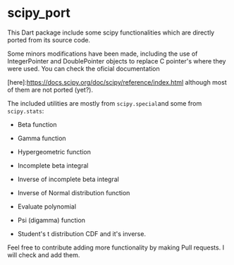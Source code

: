 # scipy_port

This Dart package include some scipy functionalities which are directly ported from its source code.

Some minors modifications have been made, including the use of IntegerPointer and DoublePointer objects to replace C pointer's where they were used. You can check the oficial documentation 

[here]:https://docs.scipy.org/doc/scipy/reference/index.html although most of them are not ported (yet?).

The included utilities are mostly from `scipy.special`and some from `scipy.stats`:

- Beta function

- Gamma function

- Hypergeometric function

- Incomplete beta integral

- Inverse of incomplete beta integral

- Inverse of Normal distribution function

- Evaluate polynomial

- Psi (digamma) function

- Student's t distribution CDF and it's inverse.

Feel free to contribute adding more functionality by making Pull requests. I will check and add them.